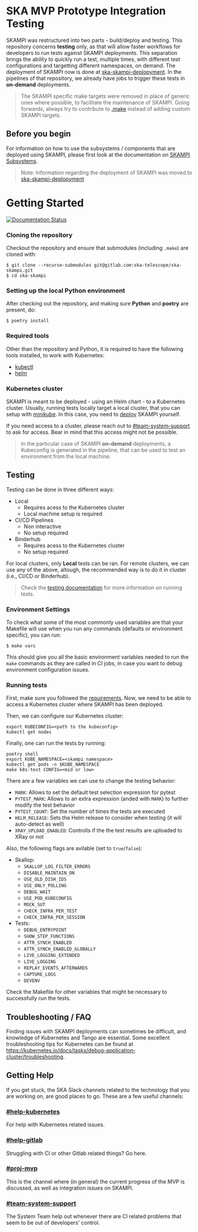 # SKA MVP Prototype Integration Testing

SKAMPI was restructured into two parts - build/deploy and testing. This repository concerns **testing** only, as that will allow faster workflows for developers to run tests against SKAMPI deployments. This separation brings the ability to quickly run a test, multiple times, with different test configurations and targetting different namespaces, on demand. The deployment of SKAMPI now is done at [ska-skampi-deplopyment](https://gitlab.com/ska-telescope/ska-skampi-deployment). In the pipelines of that repository, we already have jobs to trigger these tests in **on-demand** deployments.

>The SKAMPI specific make targets were removed in place of generic ones where possible, to facilitate the maintenance of SKAMPI. Going forwards, always try to contribute to [.make](https://gitlab.com/ska-telescope/sdi/ska-cicd-makefile) instead of adding custom SKAMPI targets.

## Before you begin
For information on how to use the subsystems / components that are deployed using SKAMPI, please first look at the documentation on [SKAMPI Subsystems](https://developer.skao.int/projects/ska-skampi-deployment/en/latest/subsystems.html).

>Note: Information regarding the deployment of SKAMPI was moved to [ska-skampi-deplopyment](https://gitlab.com/ska-telescope/ska-skampi-deployment)

# Getting Started
[![Documentation Status](https://readthedocs.org/projects/ska-telescope-ska-skampi/badge/?version=latest)](https://developer.skatelescope.org/projects/ska-skampi/en/latest/?badge=latest)

### Cloning the repository
Checkout the repository and ensure that submodules (including `.make`) are cloned with:
```
$ git clone --recurse-submodules git@gitlab.com:ska-telescope/ska-skampi.git
$ cd ska-skampi
```

### Setting up the local Python environment
After checking out the repository, and making sure **Python** and **poetry** are present, do:
```
$ poetry install
```

### Required tools
Other than the repository and Python, it is required to have the following tools installed, to work with Kubernetes:

* [kubectl](https://kubernetes.io/docs/tasks/tools/install-kubectl-linux/)
* [helm](https://helm.sh/docs/intro/install/)

### Kubernetes cluster
SKAMPI is meant to be deployed - using an Helm chart - to a Kubernetes cluster. Usually, running tests locally target a local cluster, that you can setup with [minikube](https://gitlab.com/ska-telescope/sdi/ska-cicd-deploy-minikube/). In this case, you need to [deploy](https://gitlab.com/ska-telescope/ska-skampi-deployment) SKAMPI yourself.

If you need access to a cluster, please reach out to [#team-system-support](https://skao.slack.com/archives/CEMF9HXUZ) to ask for access. Bear in mind that this access might not be possible. 

>In the particular case of SKAMPI **on-demand** deployments, a Kubeconfig is generated in the pipeline, that can be used to test an environment from the local machine.

## Testing

Testing can be done in three different ways:

* Local
  * Requires acess to the Kubernetes cluster
  * Local machine setup is required
* CI/CD Pipelines
  * Non interactive
  * No setup required
* Binderhub
  * Requires acess to the Kubernetes cluster
  * No setup required

For local clusters, only **Local** tests can be ran. For remote clusters, we can use any of the above, altough, the recommended way is to do it in cluster (i.e., CI/CD or Binderhub).

>Check the [testing documentation](https://developer.skao.int/projects/ska-skampi/en/latest/testing.html#running-tests-in-ci-cd-pipelines) for more information on running tests.

### Environment Settings
To check what some of the most commonly used variables are that your Makefile will use when you run any commands (defaults or environment specific), you can run:

```
$ make vars
```

This should give you all the basic environment variables needed to run the `make` commands as they are called in CI jobs, in case you want to debug environment configuration issues.

### Running tests

First, make sure you followed the [requirements](#getting-started). Now, we need to be able to access a Kubernetes cluster where SKAMPI has been deployed.

Then, we can configure our Kubernetes cluster:
```
export KUBECONFIG=<path to the kubeconfig>
kubectl get nodes
```

Finally, one can run the tests by running:
```
poetry shell
export KUBE_NAMESPACE=<skampi namespace>
kubectl get pods -n $KUBE_NAMESPACE
make k8s-test CONFIG=<mid or low>
```

There are a few variables we can use to change the testing behavior:

* `MARK`: Allows to set the default test selection expression for pytest
* `PYTEST_MARK`: Allows to an extra expression (anded with `MARK`) to further modify the test behavior
* `PYTEST_COUNT`: Set the number of times the tests are executed
* `HELM_RELEASE`: Sets the Helm release to consider when testing (it will auto-detect as well)
* `XRAY_UPLOAD_ENABLED`: Controlls if the the test results are uploaded to XRay or not

Also, the following flags are avilable (set to `true`/`false`):
* Skallop:
  * `SKALLOP_LOG_FILTER_ERRORS`
  * `DISABLE_MAINTAIN_ON`
  * `USE_OLD_DISH_IDS`
  * `USE_ONLY_POLLING`
  * `DEBUG_WAIT`
  * `USE_POD_KUBECONFIG`
  * `MOCK_SUT`
  * `CHECK_INFRA_PER_TEST`
  * `CHECK_INFRA_PER_SESSION`
* Tests:
  * `DEBUG_ENTRYPOINT`
  * `SHOW_STEP_FUNCTIONS`
  * `ATTR_SYNCH_ENABLED`
  * `ATTR_SYNCH_ENABLED_GLOBALLY`
  * `LIVE_LOGGING_EXTENDED`
  * `LIVE_LOGGING`
  * `REPLAY_EVENTS_AFTERWARDS`
  * `CAPTURE_LOGS`
  * `DEVENV`

Check the Makefile for other variables that might be necessary to successfully run the tests.

## Troubleshooting / FAQ
Finding issues with SKAMPI deployments can sometimes be difficult, and knowledge of Kubernetes and Tango are essential. Some excellent troubleshooting tips for Kubernetes can be found at https://kubernetes.io/docs/tasks/debug-application-cluster/troubleshooting.

## Getting Help
If you get stuck, the SKA Slack channels related to the technology that you are working on, are good places to go. These are a few useful channels:

### [#help-kubernetes](https://skao.slack.com/archives/C016W494EHZ)
For help with Kubernetes related issues.

### [#help-gitlab](https://skao.slack.com/archives/C016F65FBB9)
Struggling with CI or other Gitlab related things? Go here.

### [#proj-mvp](https://skao.slack.com/archives/CKBDRGCKB)
This is the channel where (in general) the current progress of the MVP is discussed, as well as integration issues on SKAMPI.

### [#team-system-support](https://skao.slack.com/archives/CEMF9HXUZ)
The System Team help out whenever there are CI related problems that seem to be out of developers' control.
